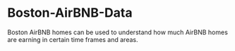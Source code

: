 # Boston-AirBNB-Data
 Boston AirBNB homes can be used to understand how much AirBNB homes are earning in certain time frames and areas.
